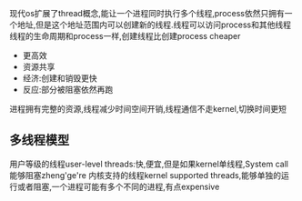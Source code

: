 现代os扩展了thread概念,能让一个进程同时执行多个线程,process依然只拥有一个地址,但是这个地址范围内可以创建新的线程.线程可以访问process和其他线程
线程的生命周期和process一样,创建线程比创建process cheaper
- 更高效
- 资源共享
- 经济:创建和销毁更快
- 反应:部分被阻塞依然再跑

进程拥有完整的资源,线程减少时间空间开销,线程通信不走kernel,切换时间更短

## 多线程模型
用户等级的线程user-level threads:快,便宜,但是如果kernel单线程,System call能够阻塞zheng'ge're
内核支持的线程kernel supported threads,能够单独的运行或者阻塞,一个进程可能有多个不同的进程,有点expensive